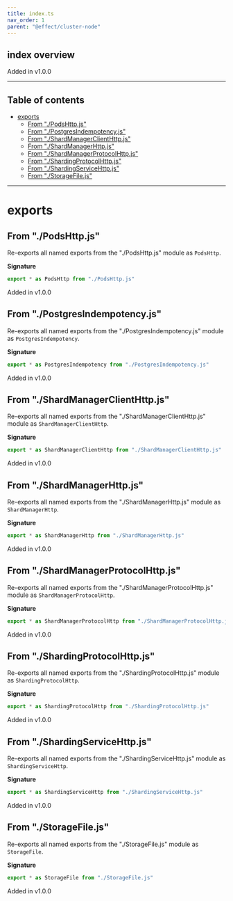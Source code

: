 ```yaml
---
title: index.ts
nav_order: 1
parent: "@effect/cluster-node"
---
```


## index overview

Added in v1.0.0

---

<h2 class="text-delta">Table of contents</h2>

- [exports](#exports)
  - [From "./PodsHttp.js"](#from-podshttpjs)
  - [From "./PostgresIndempotency.js"](#from-postgresindempotencyjs)
  - [From "./ShardManagerClientHttp.js"](#from-shardmanagerclienthttpjs)
  - [From "./ShardManagerHttp.js"](#from-shardmanagerhttpjs)
  - [From "./ShardManagerProtocolHttp.js"](#from-shardmanagerprotocolhttpjs)
  - [From "./ShardingProtocolHttp.js"](#from-shardingprotocolhttpjs)
  - [From "./ShardingServiceHttp.js"](#from-shardingservicehttpjs)
  - [From "./StorageFile.js"](#from-storagefilejs)

---

# exports

## From "./PodsHttp.js"

Re-exports all named exports from the "./PodsHttp.js" module as `PodsHttp`.

**Signature**

```ts
export * as PodsHttp from "./PodsHttp.js"
```

Added in v1.0.0

## From "./PostgresIndempotency.js"

Re-exports all named exports from the "./PostgresIndempotency.js" module as `PostgresIndempotency`.

**Signature**

```ts
export * as PostgresIndempotency from "./PostgresIndempotency.js"
```

Added in v1.0.0

## From "./ShardManagerClientHttp.js"

Re-exports all named exports from the "./ShardManagerClientHttp.js" module as `ShardManagerClientHttp`.

**Signature**

```ts
export * as ShardManagerClientHttp from "./ShardManagerClientHttp.js"
```

Added in v1.0.0

## From "./ShardManagerHttp.js"

Re-exports all named exports from the "./ShardManagerHttp.js" module as `ShardManagerHttp`.

**Signature**

```ts
export * as ShardManagerHttp from "./ShardManagerHttp.js"
```

Added in v1.0.0

## From "./ShardManagerProtocolHttp.js"

Re-exports all named exports from the "./ShardManagerProtocolHttp.js" module as `ShardManagerProtocolHttp`.

**Signature**

```ts
export * as ShardManagerProtocolHttp from "./ShardManagerProtocolHttp.js"
```

Added in v1.0.0

## From "./ShardingProtocolHttp.js"

Re-exports all named exports from the "./ShardingProtocolHttp.js" module as `ShardingProtocolHttp`.

**Signature**

```ts
export * as ShardingProtocolHttp from "./ShardingProtocolHttp.js"
```

Added in v1.0.0

## From "./ShardingServiceHttp.js"

Re-exports all named exports from the "./ShardingServiceHttp.js" module as `ShardingServiceHttp`.

**Signature**

```ts
export * as ShardingServiceHttp from "./ShardingServiceHttp.js"
```

Added in v1.0.0

## From "./StorageFile.js"

Re-exports all named exports from the "./StorageFile.js" module as `StorageFile`.

**Signature**

```ts
export * as StorageFile from "./StorageFile.js"
```

Added in v1.0.0
